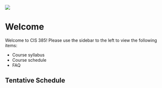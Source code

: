 ![](../images/header.jpg)

# Welcome

Welcome to CIS 385! Please use the sidebar to the left to view the following items:
- Course syllabus 
- Course schedule
- FAQ

## Tentative Schedule

```{include} syllabus_bits/schedule_topics.md
```